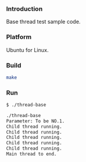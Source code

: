 ### Introduction

Base thread test sample code.


### Platform

Ubuntu for Linux.


### Build

```bash
make
```


### Run

```bash
$ ./thread-base

./thread-base 
Parameter: To be NO.1.
Child thread running.
Child thread running.
Child thread running.
Child thread running.
Child thread running.
Main thread to end.
```
